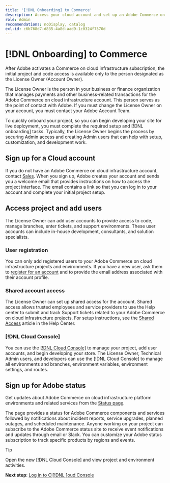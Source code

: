 ```yaml
---
title: '[!DNL Onboarding] to Commerce'
description: Access your cloud account and set up an Adobe Commerce on cloud infrastructure project.
role: Admin
recommendations: noDisplay, catalog
exl-id: c6b768d7-d835-4a8d-aad9-1c0324f7570d
---
```

# [!DNL Onboarding] to Commerce

After Adobe activates a Commerce on cloud infrastructure subscription, the initial project and code access is available only to the person designated as the License Owner (Account Owner).

The License Owner is the person in your business or finance organization that manages payments and other business-related transactions for the Adobe Commerce on cloud infrastructure account. This person serves as the point of contact with Adobe. If you must change the License Owner on your account, you must contact your Adobe Account Team.

To quickly onboard your project, so you can begin developing your site for live deployment, you must complete the required setup and [!DNL onboarding] tasks. Typically, the License Owner begins the process by securing Admin access and creating Admin users that can help with setup, customization, and development work.

## Sign up for a Cloud account

If you do not have an Adobe Commerce on cloud infrastructure account, contact [Sales][]. When you sign up, Adobe creates your account and sends you a welcome email that provides instructions on how to access the project interface. The email contains a link so that you can log in to your account and complete your initial project setup.

## Access project and add users

The License Owner can add user accounts to provide access to code, manage branches, enter tickets, and support environments. These user accounts can include in-house development, consultants, and solution specialists.

### User registration

You can only add registered users to your Adobe Commerce on cloud infrastructure projects and environments. If you have a new user, ask them to [register for an account](https://account.magento.com/customer/account/login/) and to provide the email address associated with their account profile.

### Shared account access

The License Owner can set up shared access for the account. Shared access allows trusted employees and service providers to use the Help center to submit and track Support tickets related to your Adobe Commerce on cloud infrastructure projects. For setup instructions, see the [Shared Access][] article in the Help Center.

### [!DNL Cloud Console]

You can use the [[!DNL Cloud Console]](cloud-console.md) to manage your project, add user accounts, and begin developing your store. The License Owner, Technical Admin users, and developers can use the [!DNL Cloud Console] to manage all environments and branches, environment variables, environment settings, and routes.

## Sign up for Adobe status

Get updates about Adobe Commerce on cloud infrastructure platform environments and related services from the [Status page][].

The page provides a status for Adobe Commerce components and services followed by notifications about incident reports, service upgrades, planned outages, and scheduled maintenance. Anyone working on your project can subscribe to the Adobe Commerce status site to receive event notifications and updates through email or Slack. You can customize your Adobe status subscription to track specific products by regions and events.

>[!TIP]
>
> Open the new [!DNL Cloud Console] and view project and environment activities.
>
>**Next step**: [Log in to Cl[!DNL ]oud Console](cloud-console.md)

<!-- link definitions -->

[Sales]: https://business.adobe.com/products/magento/get-demo.html
[Shared Access]: https://experienceleague.adobe.com/docs/commerce-knowledge-base/kb/help-center-guide/magento-help-center-user-guide.html#shared-access
[Status page]: https://status.adobe.com/products/503473
